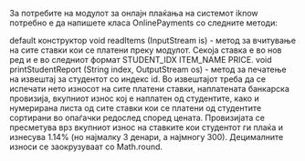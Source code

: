 За потребите на модулот за онлајн плаќања на системот iknow потребно е да напишете класа OnlinePayments со следните методи:

default конструктор
void readItems (InputStream is) - метод за вчитување на сите ставки кои се платени преку модулот. Секоја ставка е во нов ред и е во следниот формат STUDENT_IDX ITEM_NAME PRICE.
void printStudentReport (String index, OutputStream os) - метод за печатење на извештај за студентот со индекс id. Во извештајот треба да се испечати нето износот на сите платени ставки, наплатената банкарска провизија, вкупниот износ кој е наплатен од студентите, како и нумерирана листа од сите ставки кои се платени од студентите сортирани во опаѓачки редослед според цената.
Провизијата се пресметува врз вкупниот износ на ставките кои студентот ги плаќа и изнесува 1.14% (но најмалку 3 денари, а најмногу 300). Децималните износи се заокрузуваат со Math.round.